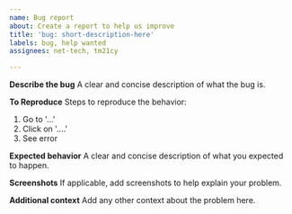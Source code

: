 ```yaml
---
name: Bug report
about: Create a report to help us improve
title: 'bug: short-description-here'
labels: bug, help wanted
assignees: net-tech, tm21cy

---
```


**Describe the bug**
A clear and concise description of what the bug is.

**To Reproduce**
Steps to reproduce the behavior:
1. Go to '...'
2. Click on '....'
3. See error

**Expected behavior**
A clear and concise description of what you expected to happen.

**Screenshots**
If applicable, add screenshots to help explain your problem.

**Additional context**
Add any other context about the problem here.
